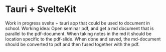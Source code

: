 # Tauri + SvelteKit

Work in progress svelte + tauri app that could be used to document in school. 
Working idea: Open seminar pdf, and get a md document that is parallel to the pdf-document. When taking notes in the md it should be location specific to the pdf-slide. When done and saved, the md-document should be converted to pdf and then fused together with the pdf.
